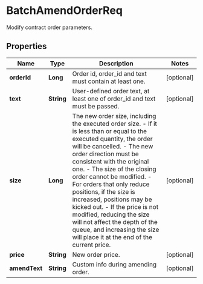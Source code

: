 
# BatchAmendOrderReq

Modify contract order parameters.

## Properties

Name | Type | Description | Notes
------------ | ------------- | ------------- | -------------
**orderId** | **Long** | Order id, order_id and text must contain at least one. |  [optional]
**text** | **String** | User-defined order text, at least one of order_id and text must be passed. |  [optional]
**size** | **Long** | The new order size, including the executed order size. - If it is less than or equal to the executed quantity, the order will be cancelled. - The new order direction must be consistent with the original one. - The size of the closing order cannot be modified. - For orders that only reduce positions, if the size is increased, positions may be kicked out. - If the price is not modified, reducing the size will not affect the depth of the queue, and increasing the size will place it at the end of the current price. |  [optional]
**price** | **String** | New order price. |  [optional]
**amendText** | **String** | Custom info during amending order. |  [optional]


